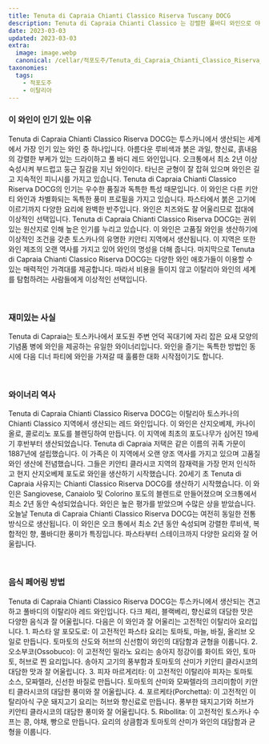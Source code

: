 ```yaml
---
title: Tenuta di Capraia Chianti Classico Riserva Tuscany DOCG
description: Tenuta di Capraia Chianti Classico 는 강렬한 풀바디 와인으로 야생 딸기와 향신료의 뚜렷한 향과 풍미가 있어 정말 독특하고 매혹적인 이탈리아 와인입니다.
date: 2023-03-03
updated: 2023-03-03
extra:
  image: image.webp
  canonical: /cellar/적포도주/Tenuta_di_Capraia_Chianti_Classico_Riserva_Tuscany_DOCG/index.md
taxonomies:
  tags: 
    - 적포도주
    - 이탈리아
---
```


### 이 와인이 인기 있는 이유

Tenuta di Capraia Chianti Classico Riserva DOCG는 투스카니에서 생산되는 세계에서 가장 인기 있는 와인 중 하나입니다. 아름다운 루비색과 붉은 과일, 향신료, 흙내음의 강렬한 부케가 있는 드라이하고 풀 바디 레드 와인입니다. 오크통에서 최소 2년 이상 숙성시켜 부드럽고 둥근 질감을 지닌 와인이다. 타닌은 균형이 잘 잡혀 있으며 와인은 길고 지속적인 피니시를 가지고 있습니다. Tenuta di Capraia Chianti Classico Riserva DOCG의 인기는 우수한 품질과 독특한 특성 때문입니다. 이 와인은 다른 키안티 와인과 차별화되는 독특한 풍미 프로필을 가지고 있습니다. 파스타에서 붉은 고기에 이르기까지 다양한 요리에 완벽한 반주입니다. 와인은 치즈와도 잘 어울리므로 접대에 이상적인 선택입니다. Tenuta di Capraia Chianti Classico Riserva DOCG는 권위 있는 원산지로 인해 높은 인기를 누리고 있습니다. 이 와인은 고품질 와인을 생산하기에 이상적인 조건을 갖춘 토스카나의 유명한 키안티 지역에서 생산됩니다. 이 지역은 또한 와인 제조의 오랜 역사를 가지고 있어 와인의 명성을 더해 줍니다. 마지막으로 Tenuta di Capraia Chianti Classico Riserva DOCG는 다양한 와인 애호가들이 이용할 수 있는 매력적인 가격대를 제공합니다. 따라서 비용을 들이지 않고 이탈리아 와인의 세계를 탐험하려는 사람들에게 이상적인 선택입니다.

&nbsp;  

### 재미있는 사실

Tenuta di Capraia는 토스카나에서 포도원 주변 언덕 꼭대기에 자리 잡은 요새 모양의 기념품 병에 와인을 제공하는 유일한 와이너리입니다. 와인을 즐기는 독특한 방법인 동시에 다음 디너 파티에 와인을 가져갈 때 훌륭한 대화 시작점이기도 합니다.

&nbsp;  

### 와이너리 역사

Tenuta di Capraia Chianti Classico Riserva DOCG는 이탈리아 토스카나의 Chianti Classico 지역에서 생산되는 레드 와인입니다. 이 와인은 산지오베제, 카나이올로, 콜로리노 포도를 블렌딩하여 만듭니다. 이 지역에 최초의 포도나무가 심어진 19세기 후반부터 생산되었습니다. Tenuta di Capraia 저택은 같은 이름의 귀족 가문이 1887년에 설립했습니다. 이 가족은 이 지역에서 오랜 양조 역사를 가지고 있으며 고품질 와인 생산에 전념했습니다. 그들은 키안티 클라시코 지역의 잠재력을 가장 먼저 인식하고 현지 산지오베제 포도로 와인을 생산하기 시작했습니다. 20세기 초 Tenuta di Capraia 사유지는 Chianti Classico Riserva DOCG를 생산하기 시작했습니다. 이 와인은 Sangiovese, Canaiolo 및 Colorino 포도의 블렌드로 만들어졌으며 오크통에서 최소 2년 동안 숙성되었습니다. 와인은 높은 평가를 받았으며 수많은 상을 받았습니다. 오늘날 Tenuta di Capraia Chianti Classico Riserva DOCG는 여전히 동일한 전통 방식으로 생산됩니다. 이 와인은 오크 통에서 최소 2년 동안 숙성되며 강렬한 루비색, 복합적인 향, 풀바디한 풍미가 특징입니다. 파스타부터 스테이크까지 다양한 요리와 잘 어울립니다.

&nbsp;  

### 음식 페어링 방법

Tenuta di Capraia Chianti Classico Riserva DOCG는 투스카니에서 생산되는 견고하고 풀바디의 이탈리아 레드 와인입니다. 다크 체리, 블랙베리, 향신료의 대담한 맛은 다양한 음식과 잘 어울립니다. 다음은 이 와인과 잘 어울리는 고전적인 이탈리아 요리입니다. 1. 파스타 알 포모도로: 이 고전적인 파스타 요리는 토마토, 마늘, 바질, 올리브 오일로 만듭니다. 토마토의 산도와 허브의 신선함이 와인의 대담함과 균형을 이룹니다. 2. 오소부코(Ossobuco): 이 고전적인 밀라노 요리는 송아지 정강이를 화이트 와인, 토마토, 허브로 찐 요리입니다. 송아지 고기의 풍부함과 토마토의 산미가 키안티 클라시코의 대담한 맛과 잘 어울립니다. 3. 피자 마르게리타: 이 고전적인 이탈리아 피자는 토마토 소스, 모짜렐라, 신선한 바질로 만듭니다. 토마토의 산미와 모짜렐라의 크리미함이 키안티 클라시코의 대담한 풍미와 잘 어울립니다. 4. 포르케타(Porchetta): 이 고전적인 이탈리아식 구운 돼지고기 요리는 허브와 향신료로 만듭니다. 풍부한 돼지고기와 허브가 키안티 클라시코의 대담한 풍미와 잘 어울립니다. 5. Ribollita: 이 고전적인 토스카나 수프는 콩, 야채, 빵으로 만듭니다. 요리의 상큼함과 토마토의 산미가 와인의 대담함과 균형을 이룹니다.

&nbsp;  
